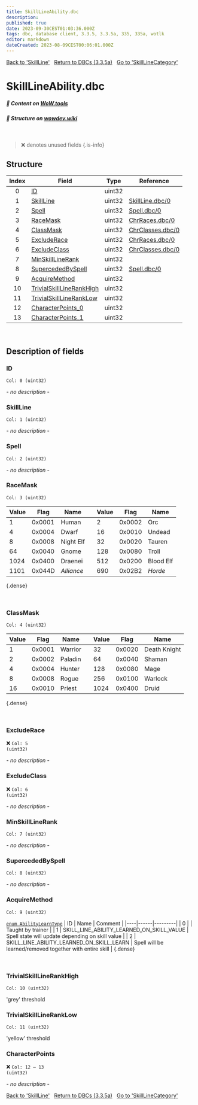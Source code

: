 ```yaml
---
title: SkillLineAbility.dbc
description:
published: true
date: 2023-09-30CEST01:03:36.000Z
tags: dbc, database client, 3.3.5, 3.3.5a, 335, 335a, wotlk
editor: markdown
dateCreated: 2023-08-09CEST00:06:01.000Z
---
```

<a href="https://trinitycore.info/files/DBC/335/skillline" class="mt-5 v-btn v-btn--depressed v-btn--flat v-btn--outlined theme--light v-size--default darkblue--text text--lighten-3"><span class="v-btn__content"><i aria-hidden="true" class="v-icon notranslate v-icon--left mdi mdi-arrow-left theme--light"></i><span>Back to 'SkillLine'</span></span></a>&nbsp;&nbsp;&nbsp;<a href="https://trinitycore.info/files/DBC/335/home" class="mt-5 v-btn v-btn--depressed v-btn--flat v-btn--outlined theme--light v-size--default darkblue--text text--lighten-3"><span class="v-btn__content"><i aria-hidden="true" class="v-icon notranslate v-icon--left mdi mdi-home-outline theme--light"></i><span>Return to DBCs (3.3.5a)</span></span></a>&nbsp;&nbsp;&nbsp;<a href="https://trinitycore.info/files/DBC/335/skilllinecategory" class="mt-5 v-btn v-btn--depressed v-btn--flat v-btn--outlined theme--light v-size--default darkblue--text text--lighten-3"><span class="v-btn__content"><span>Go to 'SkillLineCategory'</span><i aria-hidden="true" class="v-icon notranslate v-icon--right mdi mdi-arrow-right theme--light"></i></span></a>

# SkillLineAbility.dbc
##### :open_book: Content on [WoW.tools](https://wow.tools/dbc/?dbc=skilllineability&build=3.3.5.12340)
##### :pencil: Structure on [wowdev.wiki](https://wowdev.wiki/DB/SkillLineAbility)
&nbsp;

> :x: denotes unused fields
{.is-info}


## Structure

| Index | Field | Type | Reference |
| :---: | --- | :---: | --- |
| 0 | [ID](#id) | uint32 |  |
| 1 | [SkillLine](#skillline) | uint32 | [SkillLine.dbc/0](/files/DBC/335/skilllline#id) |
| 2 | [Spell](#spell) | uint32 | [Spell.dbc/0](/files/DBC/335/spell#id) |
| 3 | [RaceMask](#racemask) | uint32 | [ChrRaces.dbc/0](/files/DBC/335/chrraces#id) |
| 4 | [ClassMask](#classmask) | uint32 | [ChrClasses.dbc/0](/files/DBC/335/chrclasses#id) |
| 5 | [ExcludeRace](#excluderace) | uint32 | [ChrRaces.dbc/0](/files/DBC/335/chrraces#id) |
| 6 | [ExcludeClass](#excludeclass) | uint32 | [ChrClasses.dbc/0](/files/DBC/335/chrclasses#id) |
| 7 | [MinSkillLineRank](#minskilllinerank) | uint32 |  |
| 8 | [SupercededBySpell](#supercededbyspell) | uint32 | [Spell.dbc/0](/files/DBC/335/spell#id) |
| 9 | [AcquireMethod](#acquiremethod) | uint32 |  |
| 10 | [TrivialSkillLineRankHigh](#trivialskilllinerankhigh) | uint32 |  |
| 11 | [TrivialSkillLineRankLow](#trivialskilllineranklow) | uint32 |  |
| 12 | [CharacterPoints_0](#characterpoints) | uint32 |  |
| 13 | [CharacterPoints_1](#characterpoints) | uint32 |  |
&nbsp;
## Description of fields

### ID
<code>Col: 0 (uint32)</code>

*- no description -*
&nbsp;

### SkillLine
<code>Col: 1 (uint32)</code>

*- no description -*
&nbsp;

### Spell
<code>Col: 2 (uint32)</code>

*- no description -*
&nbsp;

### RaceMask
<code>Col: 3 (uint32)</code>

| Value | Flag   | Name      |  | Value | Flag   | Name      |
|-------|--------|-----------|--|-------|--------|-----------|
|     1 | 0x0001 | Human     |  |     2 | 0x0002 | Orc       |
|     4 | 0x0004 | Dwarf     |  |    16 | 0x0010 | Undead    |
|     8 | 0x0008 | Night Elf |  |    32 | 0x0020 | Tauren    |
|    64 | 0x0040 | Gnome     |  |   128 | 0x0080 | Troll     |
|  1024 | 0x0400 | Draenei   |  |   512 | 0x0200 | Blood Elf |
|  1101 | 0x044D | *_Alliance_* |  |   690 | 0x02B2 | *_Horde_* |
{.dense}

&nbsp;

### ClassMask
<code>Col: 4 (uint32)</code>

| Value | Flag   | Name      |  | Value | Flag   | Name         |
|-------|--------|-----------|--|-------|--------|--------------|
|     1 | 0x0001 | Warrior   |  |    32 | 0x0020 | Death Knight |
|     2 | 0x0002 | Paladin   |  |    64 | 0x0040 | Shaman       |
|     4 | 0x0004 | Hunter    |  |   128 | 0x0080 | Mage         |
|     8 | 0x0008 | Rogue     |  |   256 | 0x0100 | Warlock      |
|    16 | 0x0010 | Priest    |  |  1024 | 0x0400 | Druid        |
{.dense}

&nbsp;

### ExcludeRace
:x: <code>Col: 5 (uint32)</code>

*- no description -*
&nbsp;

### ExcludeClass
:x: <code>Col: 6 (uint32)</code>

*- no description -*
&nbsp;

### MinSkillLineRank
<code>Col: 7 (uint32)</code>

*- no description -*
&nbsp;

### SupercededBySpell
<code>Col: 8 (uint32)</code>

*- no description -*
&nbsp;

### AcquireMethod
<code>Col: 9 (uint32)</code>

[`enum AbilityLearnType`](https://github.com/TrinityCore/TrinityCore/blob/3.3.5/src/server/shared/DataStores/DBCEnums.h#L347-L351)
| ID | Name | Comment |
|----|------|---------|
| 0 |  | Taught by trainer |
| 1 | SKILL_LINE_ABILITY_LEARNED_ON_SKILL_VALUE | Spell state will update depending on skill value |
| 2 | SKILL_LINE_ABILITY_LEARNED_ON_SKILL_LEARN | Spell will be learned/removed together with entire skill |
{.dense}

&nbsp;

### TrivialSkillLineRankHigh
<code>Col: 10 (uint32)</code>

'grey' threshold
&nbsp;

### TrivialSkillLineRankLow
<code>Col: 11 (uint32)</code>

'yellow' threshold
&nbsp;

### CharacterPoints
:x: <code>Col: 12 &ndash; 13 (uint32)</code>

*- no description -*
&nbsp;

<a href="https://trinitycore.info/files/DBC/335/skillline" class="mt-5 v-btn v-btn--depressed v-btn--flat v-btn--outlined theme--light v-size--default darkblue--text text--lighten-3"><span class="v-btn__content"><i aria-hidden="true" class="v-icon notranslate v-icon--left mdi mdi-arrow-left theme--light"></i><span>Back to 'SkillLine'</span></span></a>&nbsp;&nbsp;&nbsp;<a href="https://trinitycore.info/files/DBC/335/home" class="mt-5 v-btn v-btn--depressed v-btn--flat v-btn--outlined theme--light v-size--default darkblue--text text--lighten-3"><span class="v-btn__content"><i aria-hidden="true" class="v-icon notranslate v-icon--left mdi mdi-home-outline theme--light"></i><span>Return to DBCs (3.3.5a)</span></span></a>&nbsp;&nbsp;&nbsp;<a href="https://trinitycore.info/files/DBC/335/skilllinecategory" class="mt-5 v-btn v-btn--depressed v-btn--flat v-btn--outlined theme--light v-size--default darkblue--text text--lighten-3"><span class="v-btn__content"><span>Go to 'SkillLineCategory'</span><i aria-hidden="true" class="v-icon notranslate v-icon--right mdi mdi-arrow-right theme--light"></i></span></a>
